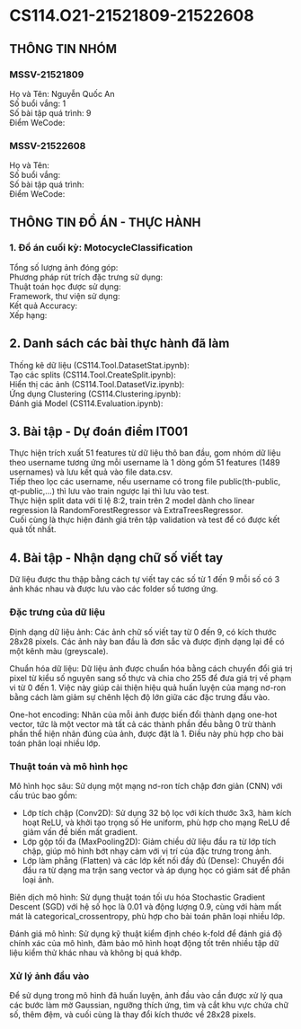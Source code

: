 # CS114.O21-21521809-21522608
## THÔNG TIN NHÓM
### MSSV-21521809
Họ và Tên: Nguyễn Quốc An  
Số buổi vắng: 1  
Số bài tập quá trình: 9  
Điểm WeCode:  

### MSSV-21522608
Họ và Tên:  
Số buổi vắng:  
Số bài tập quá trình:  
Điểm WeCode:  

## THÔNG TIN ĐỒ ÁN - THỰC HÀNH
### 1. Đồ án cuối kỳ: MotocycleClassification
Tổng số lượng ảnh đóng góp:   
Phương pháp rút trích đặc trưng sử dụng:  
Thuật toán học được sử dụng:  
Framework, thư viện sử dụng:  
Kết quả Accuracy:  
Xếp hạng:  

## 2. Danh sách các bài thực hành đã làm
Thống kê dữ liệu (CS114.Tool.DatasetStat.ipynb):  
Tạo các splits (CS114.Tool.CreateSplit.ipynb):  
Hiển thị các ảnh (CS114.Tool.DatasetViz.ipynb):  
Ứng dụng Clustering (CS114.Clustering.ipynb):  
Đánh giá Model (CS114.Evaluation.ipynb):  

## 3. Bài tập - Dự đoán điểm IT001
Thực hiện trích xuất 51 features từ dữ liệu thô ban đầu, gom nhóm dữ liệu theo username tương ứng mỗi username là 1 dòng gồm 51 features (1489 usernames) và lưu kết quả vào file data.csv.  
Tiếp theo lọc các username, nếu username có trong file public(th-public, qt-public,...) thì lưu vào train ngược lại thì lưu vào test.  
Thực hiện split data với tỉ lệ 8:2, train trên 2 model dành cho linear regression là RandomForestRegressor và ExtraTreesRegressor.  
Cuối cùng là thực hiện đánh giá trên tập validation và test để có được kết quả tốt nhất.  

## 4. Bài tập - Nhận dạng chữ số viết tay
Dữ liệu được thu thập bằng cách tự viết tay các số từ 1 đến 9 mỗi số có 3 ảnh khác nhau và được lưu vào các folder số tương ứng.  
### Đặc trưng của dữ liệu
Định dạng dữ liệu ảnh: Các ảnh chữ số viết tay từ 0 đến 9, có kích thước 28x28 pixels. Các ảnh này ban đầu là đơn sắc và được định dạng lại để có một kênh màu (greyscale).  

Chuẩn hóa dữ liệu: Dữ liệu ảnh được chuẩn hóa bằng cách chuyển đổi giá trị pixel từ kiểu số nguyên sang số thực và chia cho 255 để đưa giá trị về phạm vi từ 0 đến 1. Việc này giúp cải thiện hiệu quả huấn luyện của mạng nơ-ron bằng cách làm giảm sự chênh lệch độ lớn giữa các đặc trưng đầu vào.  

One-hot encoding: Nhãn của mỗi ảnh được biến đổi thành dạng one-hot vector, tức là một vector mà tất cả các thành phần đều bằng 0 trừ thành phần thể hiện nhãn đúng của ảnh, được đặt là 1. Điều này phù hợp cho bài toán phân loại nhiều lớp.  
### Thuật toán và mô hình học
Mô hình học sâu: Sử dụng một mạng nơ-ron tích chập đơn giản (CNN) với cấu trúc bao gồm:

 + Lớp tích chập (Conv2D): Sử dụng 32 bộ lọc với kích thước 3x3, hàm kích hoạt ReLU, và khởi tạo trọng số He uniform, phù hợp cho mạng ReLU để giảm vấn đề biến mất gradient.  
 + Lớp gộp tối đa (MaxPooling2D): Giảm chiều dữ liệu đầu ra từ lớp tích chập, giúp mô hình bớt nhạy cảm với vị trí của đặc trưng trong ảnh.  
 + Lớp làm phẳng (Flatten) và các lớp kết nối đầy đủ (Dense): Chuyển đổi đầu ra từ dạng ma trận sang vector và áp dụng học có giám sát để phân loại ảnh.
   
Biên dịch mô hình: Sử dụng thuật toán tối ưu hóa Stochastic Gradient Descent (SGD) với hệ số học là 0.01 và động lượng 0.9, cùng với hàm mất mát là categorical_crossentropy, phù hợp cho bài toán phân loại nhiều lớp.  

Đánh giá mô hình: Sử dụng kỹ thuật kiểm định chéo k-fold để đánh giá độ chính xác của mô hình, đảm bảo mô hình hoạt động tốt trên nhiều tập dữ liệu kiểm thử khác nhau và không bị quá khớp.  

### Xử lý ảnh đầu vào
Để sử dụng trong mô hình đã huấn luyện, ảnh đầu vào cần được xử lý qua các bước làm mờ Gaussian, ngưỡng thích ứng, tìm và cắt khu vực chứa chữ số, thêm đệm, và cuối cùng là thay đổi kích thước về 28x28 pixels.  
